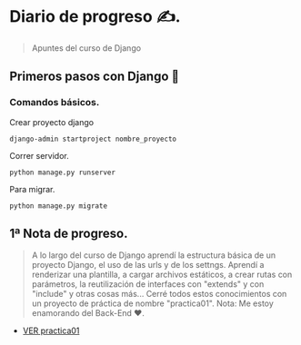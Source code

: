 # Diario de progreso ✍️.
> Apuntes del curso de Django

## Primeros pasos con Django 🚩
### Comandos básicos.
Crear proyecto django
```
django-admin startproject nombre_proyecto
```

Correr servidor.
```
python manage.py runserver
```

Para migrar.
```
python manage.py migrate
```

## 1ª Nota de progreso.
> A lo largo del curso de Django aprendí la estructura básica de un proyecto Django, el uso de las urls y de los settngs. Aprendí a renderizar una plantilla, a cargar archivos estáticos, a crear rutas con parámetros, la reutilización de interfaces con "extends" y con "include" y otras cosas más...
> Cerré todos estos conocimientos con un proyecto de práctica de nombre "practica01".
> Nota: Me estoy enamorando del Back-End ♥.

- [VER practica01](../CURSOS/curso_django/practica01)
